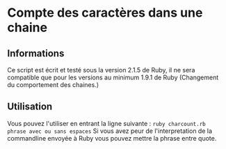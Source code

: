 # Compte des caractères dans une chaine
## Informations
Ce script est écrit et testé sous la version 2.1.5 de Ruby, il ne sera compatible que pour les versions au minimum 1.9.1 de Ruby
(Changement du comportement des chaines.)
## Utilisation
Vous pouvez l'utiliser en entrant la ligne suivante :
`ruby charcount.rb phrase avec ou sans espaces`
Si vous avez peur de l'interpretation de la commandline envoyée à Ruby vous pouvez mettre la phrase entre quote.
